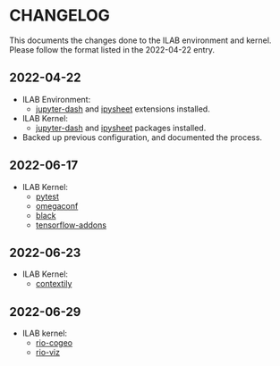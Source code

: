 # CHANGELOG

This documents the changes done to the ILAB environment and kernel.
Please follow the format listed in the 2022-04-22 entry.

## 2022-04-22

- ILAB Environment:
  - [jupyter-dash](https://github.com/plotly/jupyter-dash) and
    [ipysheet](https://github.com/QuantStack/ipysheet) extensions installed.
- ILAB Kernel:
  - [jupyter-dash](https://github.com/plotly/jupyter-dash) and
    [ipysheet](https://github.com/QuantStack/ipysheet) packages installed.
- Backed up previous configuration, and documented the process.

## 2022-06-17

- ILAB Kernel:
  - [pytest](https://docs.pytest.org/en/7.1.x/how-to/usage.html)
  - [omegaconf](https://github.com/omry/omegaconf)
  - [black](https://github.com/psf/black)
  - [tensorflow-addons](https://www.tensorflow.org/addons?hl=es-419)

## 2022-06-23

- ILAB Kernel:
  - [contextily](https://contextily.readthedocs.io/en/latest/index.html)

## 2022-06-29

- ILAB kernel:
  - [rio-cogeo](https://cogeotiff.github.io/rio-cogeo)
  - [rio-viz](https://github.com/developmentseed/rio-viz)
